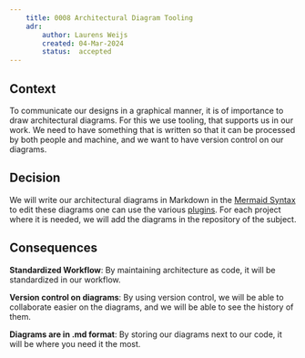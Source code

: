 ```yaml
---
    title: 0008 Architectural Diagram Tooling
    adr:
        author: Laurens Weijs
        created: 04-Mar-2024
        status:  accepted
---
```


## Context

To communicate our designs in a graphical manner, it is of importance to draw architectural diagrams. For this we use
tooling, that supports us in our work. We need to have something that is written so that it can be processed
by both people and machine, and we want to have version control on our diagrams.

## Decision

We will write our architectural diagrams in Markdown in the [Mermaid Syntax](https://mermaid.js.org/intro/syntax-reference.html)
to edit these diagrams one can use the various [plugins](https://mermaid.js.org/ecosystem/integrations-community.html).
For each project where it is needed, we will add the diagrams in the repository of the subject.

## Consequences

**Standardized Workflow**: By maintaining architecture as code, it will be standardized in our workflow.

**Version control on diagrams**: By using version control, we will be able to collaborate easier on the diagrams, and we
will be able to see the history of them.

**Diagrams are in .md format**: By storing our diagrams next to our code, it will be where you need it the most.
